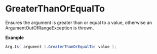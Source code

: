 # GreaterThanOrEqualTo

Ensures the argument is greater than or equal to a value, otherwise an ArgumentOutOfRangeException is thrown.

**Example**
``` c#
Arg.Is( argument ).GreaterThanOrEqualTo( value );
```